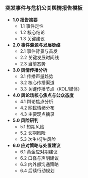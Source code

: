 ### **突发事件与危机公关舆情报告模板**

- **1.0 报告摘要**
  - 1.1 事件定性
  - 1.2 核心结论
  - 1.3 关键建议
- **2.0 事件溯源与发展脉络**
  - 2.1 事件背景与首发
  - 2.2 关键发展时间线
  - 2.3 当前态势
- **3.0 舆情传播分析**
  - 3.1 传播声量趋势
  - 3.2 核心传播渠道
  - 3.3 关键传播节点（KOL/媒体）
- **4.0 舆论场核心焦点与公众态度**
  - 4.1 舆论焦点分析
  - 4.2 网民情绪分布
  - 4.3 主要观点摘录
- **5.0 风险研判**
  - 5.1 短期风险
  - 5.2 长期风险
  - 5.3 次生/衍生风险
- **6.0 应对策略与处置建议**
  - 6.1 黄金应对期建议
  - 6.2 口径与声明建议
  - 6.3 内外部沟通策略
  - 6.4 后续行动规划